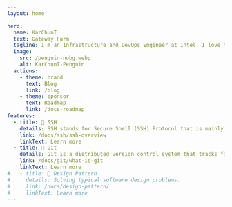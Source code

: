 ```yaml
---
layout: home

hero:
  name: KarChunT
  text: Gateway Farm
  tagline: I'm an Infrastructure and DevOps Engineer at Intel. I love to code and design software architecture.
  image:
    src: /penguin-nobg.webp
    alt: KarChunT-Penguin
  actions:
    - theme: brand
      text: Blog
      link: /blog
    - theme: sponsor
      text: Roadmap
      link: /docs-roadmap
features:
  - title: 🍇 SSH
    details: SSH stands for Secure Shell (SSH) Protocol that is mainly used to connect to a Linux server remotely.
    link: /docs/ssh/ssh-overview
    linkText: Learn more
  - title: 🍈 Git
    details: Git is a distributed version control system that tracks file changes.
    link: /docs/git/what-is-git
    linkText: Learn more
#   - title: 🥑 Design Pattern
#     details: Solving typical software design problems.
#     link: /docs/design-pattern/
#     linkText: Learn more
---
```

